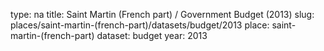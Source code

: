 type: na
title: Saint Martin (French part) / Government Budget (2013)
slug: places/saint-martin-(french-part)/datasets/budget/2013
place: saint-martin-(french-part)
dataset: budget
year: 2013
